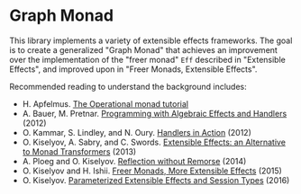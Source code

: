 # Graph Monad

This library implements a variety of extensible effects frameworks. The goal is to create a generalized "Graph Monad" that achieves an improvement over the implementation of the "freer monad" `Eff` described in "Extensible Effects", and improved upon in "Freer Monads, Extensible Effects".

Recommended reading to understand the background includes:

* H. Apfelmus. [The Operational monad tutorial](http://apfelmus.nfshost.com/articles/operational-monad.html)
* A. Bauer, M. Pretnar. [Programming with Algebraic Effects and Handlers](https://arxiv.org/pdf/1203.1539.pdf) (2012)
* O. Kammar, S. Lindley, and N. Oury. [Handlers in Action](http://homepages.inf.ed.ac.uk/slindley/papers/handlers.pdf) (2012)
* O. Kiselyov, A. Sabry, and C. Swords. [Extensible Effects: an Alternative to Monad Transformers](http://www.cs.indiana.edu/~sabry/papers/exteff.pdf) (2013)
* A. Ploeg and O. Kiselyov. [Reflection without Remorse](http://okmij.org/ftp/Haskell/zseq.pdf) (2014)
* O. Kiselyov and H. Ishii. [Freer Monads, More Extensible Effects](http://okmij.org/ftp/Haskell/extensible/more.pdf) (2015)
* O. Kiselyov. [Parameterized Extensible Effects and Session Types](http://okmij.org/ftp/Haskell/extensible/param-eff.pdf) (2016)
